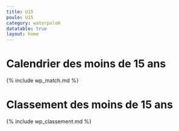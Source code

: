```yaml
---
title: U15
poule: U15
category: waterpoloH
datatable: true
layout: home
---
```


# Calendrier des moins de 15 ans

{% include wp_match.md %}

# Classement des moins de 15 ans

{% include wp_classement.md %}
